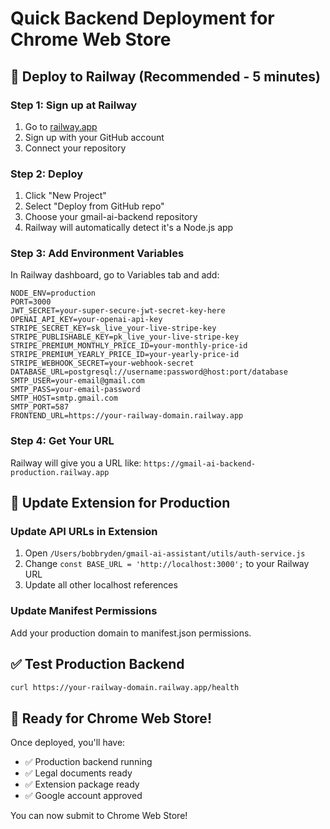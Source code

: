 # Quick Backend Deployment for Chrome Web Store

## 🚀 Deploy to Railway (Recommended - 5 minutes)

### Step 1: Sign up at Railway
1. Go to [railway.app](https://railway.app)
2. Sign up with your GitHub account
3. Connect your repository

### Step 2: Deploy
1. Click "New Project"
2. Select "Deploy from GitHub repo"
3. Choose your gmail-ai-backend repository
4. Railway will automatically detect it's a Node.js app

### Step 3: Add Environment Variables
In Railway dashboard, go to Variables tab and add:

```
NODE_ENV=production
PORT=3000
JWT_SECRET=your-super-secure-jwt-secret-key-here
OPENAI_API_KEY=your-openai-api-key
STRIPE_SECRET_KEY=sk_live_your-live-stripe-key
STRIPE_PUBLISHABLE_KEY=pk_live_your-live-stripe-key
STRIPE_PREMIUM_MONTHLY_PRICE_ID=your-monthly-price-id
STRIPE_PREMIUM_YEARLY_PRICE_ID=your-yearly-price-id
STRIPE_WEBHOOK_SECRET=your-webhook-secret
DATABASE_URL=postgresql://username:password@host:port/database
SMTP_USER=your-email@gmail.com
SMTP_PASS=your-email-password
SMTP_HOST=smtp.gmail.com
SMTP_PORT=587
FRONTEND_URL=https://your-railway-domain.railway.app
```

### Step 4: Get Your URL
Railway will give you a URL like: `https://gmail-ai-backend-production.railway.app`

## 🔄 Update Extension for Production

### Update API URLs in Extension
1. Open `/Users/bobbryden/gmail-ai-assistant/utils/auth-service.js`
2. Change `const BASE_URL = 'http://localhost:3000';` to your Railway URL
3. Update all other localhost references

### Update Manifest Permissions
Add your production domain to manifest.json permissions.

## ✅ Test Production Backend
```bash
curl https://your-railway-domain.railway.app/health
```

## 🎯 Ready for Chrome Web Store!

Once deployed, you'll have:
- ✅ Production backend running
- ✅ Legal documents ready
- ✅ Extension package ready
- ✅ Google account approved

You can now submit to Chrome Web Store!
